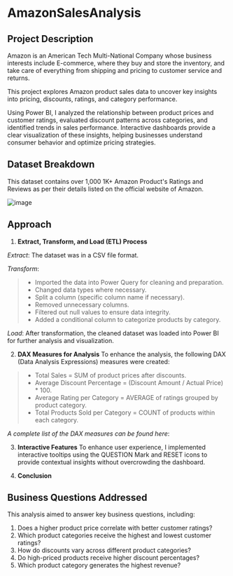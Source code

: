# AmazonSalesAnalysis

## Project Description

Amazon is an American Tech Multi-National Company whose business interests include E-commerce, 
where they buy and store the inventory, and take care of everything from shipping and pricing to customer 
service and returns. 

This project explores Amazon product sales data to uncover key insights into pricing, discounts, ratings, and category performance. 

Using Power BI, I analyzed the relationship between product prices and customer ratings, evaluated discount patterns across categories, and identified trends in sales performance. Interactive dashboards provide a clear visualization of these insights, helping businesses understand consumer behavior and optimize pricing strategies.

## Dataset Breakdown

This dataset contains over 1,000 1K+ Amazon Product's Ratings and Reviews as per their details listed on the official website of Amazon.

![image]()




## Approach
1. **Extract, Transform, and Load (ETL) Process**
   
*Extract*: The dataset was in a CSV file format.

*Transform*:
> * Imported the data into Power Query for cleaning and preparation.
> * Changed data types where necessary.
> * Split a column (specific column name if necessary).
> * Removed unnecessary columns.
> * Filtered out null values to ensure data integrity.
> * Added a conditional column to categorize products by category.

*Load*: After transformation, the cleaned dataset was loaded into Power BI for further analysis and visualization.

2. **DAX Measures for Analysis**
To enhance the analysis, the following DAX (Data Analysis Expressions) measures were created:

> * Total Sales = SUM of product prices after discounts.
> * Average Discount Percentage = (Discount Amount / Actual Price) * 100.
> * Average Rating per Category = AVERAGE of ratings grouped by product category.
> * Total Products Sold per Category = COUNT of products within each category.

*A complete list of the DAX measures can be found here*: 

3. **Interactive Features**
   To enhance user experience, I implemented interactive tooltips using the QUESTION Mark and RESET icons to provide contextual insights without overcrowding the dashboard.

4. **Conclusion**
## Business Questions Addressed
This analysis aimed to answer key business questions, including:

1. Does a higher product price correlate with better customer ratings?
2. Which product categories receive the highest and lowest customer ratings?
3. How do discounts vary across different product categories?
4. Do high-priced products receive higher discount percentages?
5. Which product category generates the highest revenue?




